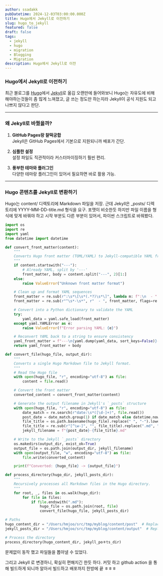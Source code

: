 ```yaml
---
author: ssadakk
pubDatetime: 2024-12-03T03:00:00.000Z
title: Hugo에서 Jekyll로 이전하기
slug: hugo_to_jekyll
featured: false
draft: false
tags:
  - jekyll
  - hugo
  - migration
  - Blogging
  - Migration
description: Hugo에서 Jekyll로 이전
---
```

### Hugo에서 Jekyll로 이전하기
최근 블로그를 [Hugo](https://gohugo.io/)에서 [Jekyll](https://jekyllrb.com/)로 옮김
오랜만에 들어와보니 Hugo는 자유도에 비해 해야하는것들이 좀 많게 느껴졌고, 글 쓰는 정도만 하는지라 Jekyll이 공식 지원도 되고 나쁘지 않다고 판단.

---

### **왜 Jekyll로 바꿨을까?**

1. **GitHub Pages랑 찰떡궁합**  
   Jekyll은 GitHub Pages에서 기본으로 지원되니까 배포가 간단.
   
2. **심플한 설정**  
   설정 파일도 직관적이라 커스터마이징하기 훨씬 편리.

3. **풍부한 테마와 플러그인**  
   다양한 테마랑 플러그인이 있어서 필요하면 바로 활용 가능.

---

### **Hugo 콘텐츠를 Jekyll로 변환하기**
Hugo는 content/ 디렉토리에 Markdown 파일을 저장.
근데 Jekyll은 _posts/ 디렉토리에 YYYY-MM-DD-title.md 형식을 요구.
포맷이 비슷한듯 하지만 파일 이름을 형식에 맞게 바꿔야 하고 시작 부분도 다른 부분이 있어서, 파이썬 스크립트로 바꿔봤다.

```python
import os
import re
import yaml
from datetime import datetime

def convert_front_matter(content):
    """
    Converts Hugo front matter (TOML/YAML) to Jekyll-compatible YAML front matter.
    """
    if content.startswith("---"):
        # Already YAML, split by '---'
        front_matter, body = content.split("---", 2)[1:]
    else:
        raise ValueError("Unknown front matter format")

    # Clean up and format YAML sequences
    front_matter = re.sub(r":\s*\[\s*(.*?)\s*\]", lambda m: f":\n  - " + "\n  - ".join(m.group(1).split(",")), front_matter)
    front_matter = re.sub(r"^\s*-\s*", r"  - ", front_matter, flags=re.MULTILINE)

    # Convert into a Python dictionary to validate the YAML
    try:
        yaml_data = yaml.safe_load(front_matter)
    except yaml.YAMLError as e:
        raise ValueError(f"Error parsing YAML: {e}")

    # Reconvert YAML back to a string to ensure consistency
    yaml_front_matter = f"---\n{yaml.dump(yaml_data, sort_keys=False)}---\n"
    return yaml_front_matter + body

def convert_file(hugo_file, output_dir):
    """
    Converts a single Hugo Markdown file to Jekyll format.
    """
    # Read the Hugo file
    with open(hugo_file, "r", encoding="utf-8") as file:
        content = file.read()

    # Convert the front matter
    converted_content = convert_front_matter(content)

    # Generate the output filename in Jekyll's `_posts` structure
    with open(hugo_file, "r", encoding="utf-8") as file:
        date_match = re.search(r"date:\s*([\d-]+)", file.read())
        post_date = date_match.group(1) if date_match else datetime.now().strftime("%Y-%m-%d")
        file_title = os.path.basename(hugo_file).replace(" ", "-").lower()
        file_title = re.sub(r"[^\w-]", "", file_title).replace(".md", "")
        jekyll_filename = f"{post_date}-{file_title}.md"

    # Write to the Jekyll `_posts` directory
    os.makedirs(output_dir, exist_ok=True)
    output_file = os.path.join(output_dir, jekyll_filename)
    with open(output_file, "w", encoding="utf-8") as file:
        file.write(converted_content)

    print(f"Converted: {hugo_file} -> {output_file}")

def process_directory(hugo_dir, jekyll_posts_dir):
    """
    Recursively processes all Markdown files in the Hugo directory.
    """
    for root, _, files in os.walk(hugo_dir):
        for file in files:
            if file.endswith(".md"):
                hugo_file = os.path.join(root, file)
                convert_file(hugo_file, jekyll_posts_dir)

# Paths
hugo_content_dir = "/Users/hmjoo/src/tmp/myblog/content/post"  # Replace with your Hugo content directory
jekyll_posts_dir = "/Users/hmjoo/src/tmp/myblog/content/output"  # Replace with your Jekyll `_posts` directory

# Process the directory
process_directory(hugo_content_dir, jekyll_poㅎts_dir)

```
문제없이 동작 했고 파일들을 뽑아낼 수 있었다.

그리고 Jekyll 로 변경하니, 확실히 편해지긴 한듯 하다.
커밋 하고 github action 을 통해 빌드하게 되니까 알아서 빌드하고 배포까지 한방에 끝 ㅎㅎㅎ